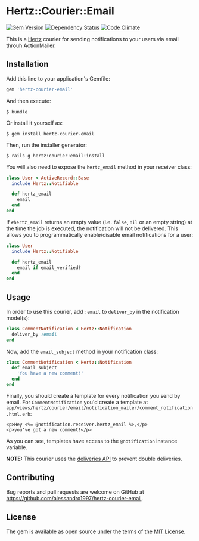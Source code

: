 # Hertz::Courier::Email

[![Gem Version](https://img.shields.io/gem/v/hertz-courier-email.svg?maxAge=3600&style=flat-square)](https://rubygems.org/gems/hertz-courier-email)
[![Dependency Status](https://img.shields.io/gemnasium/alessandro1997/hertz-courier-email.svg?maxAge=3600&style=flat-square)](https://gemnasium.com/github.com/alessandro1997/hertz-courier-email)
[![Code Climate](https://img.shields.io/codeclimate/github/alessandro1997/hertz-courier-email.svg?maxAge=3600&style=flat-square)](https://codeclimate.com/github/alessandro1997/hertz-courier-email)

This is a [Hertz](https://github.com/alessandro1997/hertz) courier for sending
notifications to your users via email throuh ActionMailer.

## Installation

Add this line to your application's Gemfile:

```ruby
gem 'hertz-courier-email'
```

And then execute:

```console
$ bundle
```

Or install it yourself as:

```console
$ gem install hertz-courier-email
```

Then, run the installer generator:

```console
$ rails g hertz:courier:email:install
```

You will also need to expose the `hertz_email` method in your receiver class:

```ruby
class User < ActiveRecord::Base
  include Hertz::Notifiable

  def hertz_email
    email
  end
end
```

If `#hertz_email` returns an empty value (i.e. `false`, `nil` or an empty
string) at the time the job is executed, the notification will not be delivered.
This allows you to programmatically enable/disable email notifications for a
user:

```ruby
class User
  include Hertz::Notifiable

  def hertz_email
    email if email_verified?
  end
end
```

## Usage

In order to use this courier, add `:email` to `deliver_by` in the notification
model(s):

```ruby
class CommentNotification < Hertz::Notification
  deliver_by :email
end
```

Now, add the `email_subject` method in your notification class:

```ruby
class CommentNotification < Hertz::Notification
  def email_subject
    'You have a new comment!'
  end
end
```

Finally, you should create a template for every notification you send by email.
For `CommentNotification` you'd create a template at
`app/views/hertz/courier/email/notification_mailer/comment_notification.html.erb`:

```erb
<p>Hey <%= @notification.receiver.hertz_email %>,</p>
<p>you've got a new comment!</p>
```

As you can see, templates have access to the `@notification` instance variable.

**NOTE:** This courier uses the [deliveries API](https://github.com/alessandro1997/hertz#tracking-delivery-status)
to prevent double deliveries.

## Contributing

Bug reports and pull requests are welcome on GitHub at
https://github.com/alessandro1997/hertz-courier-email.

## License

The gem is available as open source under the terms of the
[MIT License](http://opensource.org/licenses/MIT).
